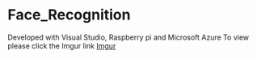 # Face_Recognition
Developed with Visual Studio, Raspberry pi and Microsoft Azure
To view please click the Imgur link
[Imgur](https://i.imgur.com/i4cv05k.gifv)
